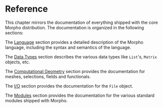 # Reference

This chapter mirrors the documentation of everything shipped with the core Morpho distribution. The documentation is organized in the following sections:

The [Language](reference/language.md) section provides a detailed description of the Morpho language, including the syntax and semantics of the language.

The [Data Types](reference/data_types.md) section describes the various data types like `List`'s, `Matrix` objects, etc.

The [Computational Geometry](reference/computational_geometry.md) section provides the documentation for meshes, selections, fields and functionals.

The [I/O](reference/io.md) section provides the documentation for the `File` object.

The [Modules](reference/modules.md) section provides the documentation for the various standard modules shipped with Morpho.